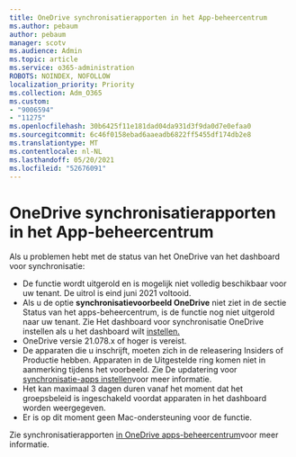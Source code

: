 ```yaml
---
title: OneDrive synchronisatierapporten in het App-beheercentrum
ms.author: pebaum
author: pebaum
manager: scotv
ms.audience: Admin
ms.topic: article
ms.service: o365-administration
ROBOTS: NOINDEX, NOFOLLOW
localization_priority: Priority
ms.collection: Adm_O365
ms.custom:
- "9006594"
- "11275"
ms.openlocfilehash: 30b6425f11e181dad04da931d3f9da0d7e0efaa0
ms.sourcegitcommit: 6c46f0158ebad6aaeadb6822ff5455df174db2e8
ms.translationtype: MT
ms.contentlocale: nl-NL
ms.lasthandoff: 05/20/2021
ms.locfileid: "52676091"
---
```

# <a name="onedrive-sync-reports-in-the-app-admin-center"></a>OneDrive synchronisatierapporten in het App-beheercentrum

Als u problemen hebt met de status van het OneDrive van het dashboard voor synchronisatie:

- De functie wordt uitgerold en is mogelijk niet volledig beschikbaar voor uw tenant. De uitrol is eind juni 2021 voltooid.
- Als u de optie **synchronisatievoorbeeld OneDrive** niet ziet in de sectie Status van het apps-beheercentrum, is de functie nog niet uitgerold naar uw tenant. Zie Het dashboard voor synchronisatie OneDrive instellen als u het dashboard wilt [instellen.](/OneDrive/sync-health#set-up-the-onedrive-sync-health-dashboard)
- OneDrive versie 21.078.x of hoger is vereist.
- De apparaten die u inschrijft, moeten zich in de releasering Insiders of Productie hebben. Apparaten in de Uitgestelde ring komen niet in aanmerking tijdens het voorbeeld. Zie De updatering voor [synchronisatie-apps instellen](/OneDrive/use-group-policy#set-the-sync-app-update-ring)voor meer informatie.
- Het kan maximaal 3 dagen duren vanaf het moment dat het groepsbeleid is ingeschakeld voordat apparaten in het dashboard worden weergegeven.
- Er is op dit moment geen Mac-ondersteuning voor de functie.

Zie synchronisatierapporten [in OneDrive apps-beheercentrum](/OneDrive/sync-health)voor meer informatie.